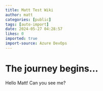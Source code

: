 ```yaml
---
title: Matt Test Wiki
author: matt
categories: [public]
tags: [auto-import]
date: 2024-05-27 04:28:57 
likes: 0
imported: true
import-source: Azure DevOps
---
```


# The journey begins...

Hello Matt! Can you see me?